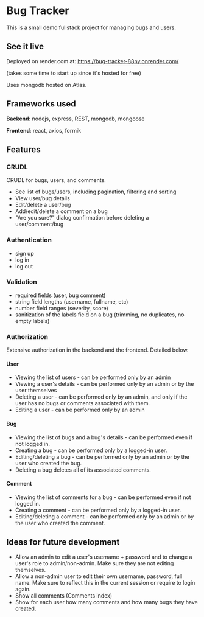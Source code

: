 # Bug Tracker

This is a small demo fullstack project for managing bugs and users.

## See it live

Deployed on render.com at: https://bug-tracker-88ny.onrender.com/

(takes some time to start up since it's hosted for free)

Uses mongodb hosted on Atlas.

## Frameworks used

**Backend**: nodejs, express, REST, mongodb, mongoose

**Frontend**: react, axios, formik

## Features

### CRUDL

CRUDL for bugs, users, and comments.

-   See list of bugs/users, including pagination, filtering and sorting
-   View user/bug details
-   Edit/delete a user/bug
-   Add/edit/delete a comment on a bug
-   "Are you sure?" dialog confirmation before deleting a user/comment/bug

### Authentication

-   sign up
-   log in
-   log out

### Validation

-   required fields (user, bug comment)
-   string field lengths (username, fullname, etc)
-   number field ranges (severity, score)
-   sanitization of the labels field on a bug (trimming, no duplicates, no empty labels)

### Authorization

Extensive authorization in the backend and the frontend. Detailed below.

#### User

-   Viewing the list of users - can be performed only by an admin
-   Viewing a user's details - can be performed only by an admin or by the user themselves
-   Deleting a user - can be performed only by an admin, and only if the user has no bugs or comments associated with them.
-   Editing a user - can be performed only by an admin

#### Bug

-   Viewing the list of bugs and a bug's details - can be performed even if not logged in.
-   Creating a bug - can be performed only by a logged-in user.
-   Editing/deleting a bug - can be performed only by an admin or by the user who created the bug.
-   Deleting a bug deletes all of its associated comments.

#### Comment

-   Viewing the list of comments for a bug - can be performed even if not logged in.
-   Creating a comment - can be performed only by a logged-in user.
-   Editing/deleting a comment - can be performed only by an admin or by the user who created the comment.

## Ideas for future development

-   Allow an admin to edit a user's username + password and to change a user's
    role to admin/non-admin. Make sure they are not editing themselves.
-   Allow a non-admin user to edit their own username, password, full name.
    Make sure to reflect this in the current session or require to login again.
-   Show all comments (Comments index)
-   Show for each user how many comments and how many bugs they have created.
